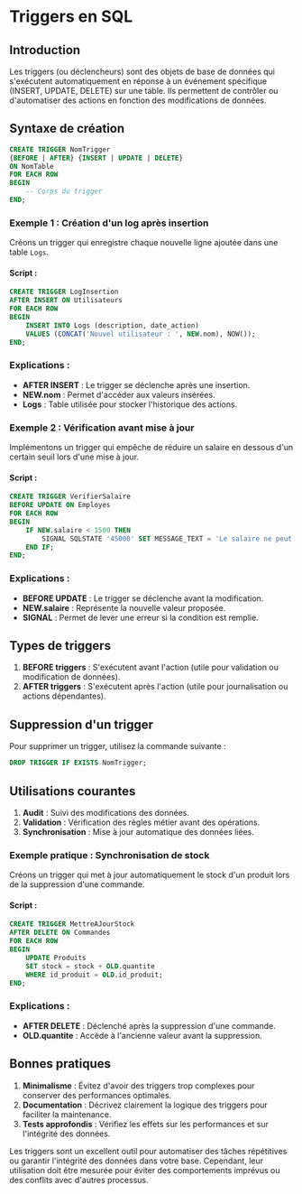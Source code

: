 # Triggers en SQL

## Introduction
Les triggers (ou déclencheurs) sont des objets de base de données qui s'exécutent automatiquement en réponse à un événement spécifique (INSERT, UPDATE, DELETE) sur une table. Ils permettent de contrôler ou d'automatiser des actions en fonction des modifications de données.

## Syntaxe de création

```sql
CREATE TRIGGER NomTrigger
{BEFORE | AFTER} {INSERT | UPDATE | DELETE}
ON NomTable
FOR EACH ROW
BEGIN
    -- Corps du trigger
END;
```

### Exemple 1 : Création d'un log après insertion
Créons un trigger qui enregistre chaque nouvelle ligne ajoutée dans une table `Logs`.

#### Script :
```sql
CREATE TRIGGER LogInsertion
AFTER INSERT ON Utilisateurs
FOR EACH ROW
BEGIN
    INSERT INTO Logs (description, date_action)
    VALUES (CONCAT('Nouvel utilisateur : ', NEW.nom), NOW());
END;
```

### Explications :
- **AFTER INSERT** : Le trigger se déclenche après une insertion.
- **NEW.nom** : Permet d'accéder aux valeurs insérées.
- **Logs** : Table utilisée pour stocker l'historique des actions.

### Exemple 2 : Vérification avant mise à jour
Implémentons un trigger qui empêche de réduire un salaire en dessous d'un certain seuil lors d'une mise à jour.

#### Script :
```sql
CREATE TRIGGER VerifierSalaire
BEFORE UPDATE ON Employes
FOR EACH ROW
BEGIN
    IF NEW.salaire < 1500 THEN
        SIGNAL SQLSTATE '45000' SET MESSAGE_TEXT = 'Le salaire ne peut pas être inférieur à 1500';
    END IF;
END;
```

### Explications :
- **BEFORE UPDATE** : Le trigger se déclenche avant la modification.
- **NEW.salaire** : Représente la nouvelle valeur proposée.
- **SIGNAL** : Permet de lever une erreur si la condition est remplie.

## Types de triggers
1. **BEFORE triggers** : S'exécutent avant l'action (utile pour validation ou modification de données).
2. **AFTER triggers** : S'exécutent après l'action (utile pour journalisation ou actions dépendantes).

## Suppression d'un trigger
Pour supprimer un trigger, utilisez la commande suivante :
```sql
DROP TRIGGER IF EXISTS NomTrigger;
```

## Utilisations courantes
1. **Audit** : Suivi des modifications des données.
2. **Validation** : Vérification des règles métier avant des opérations.
3. **Synchronisation** : Mise à jour automatique des données liées.

### Exemple pratique : Synchronisation de stock
Créons un trigger qui met à jour automatiquement le stock d'un produit lors de la suppression d'une commande.

#### Script :
```sql
CREATE TRIGGER MettreAJourStock
AFTER DELETE ON Commandes
FOR EACH ROW
BEGIN
    UPDATE Produits
    SET stock = stock + OLD.quantite
    WHERE id_produit = OLD.id_produit;
END;
```

### Explications :
- **AFTER DELETE** : Déclenché après la suppression d'une commande.
- **OLD.quantite** : Accède à l'ancienne valeur avant la suppression.

## Bonnes pratiques
1. **Minimalisme** : Évitez d'avoir des triggers trop complexes pour conserver des performances optimales.
2. **Documentation** : Décrivez clairement la logique des triggers pour faciliter la maintenance.
3. **Tests approfondis** : Vérifiez les effets sur les performances et sur l'intégrité des données.

Les triggers sont un excellent outil pour automatiser des tâches répétitives ou garantir l'intégrité des données dans votre base. Cependant, leur utilisation doit être mesurée pour éviter des comportements imprévus ou des conflits avec d'autres processus.

